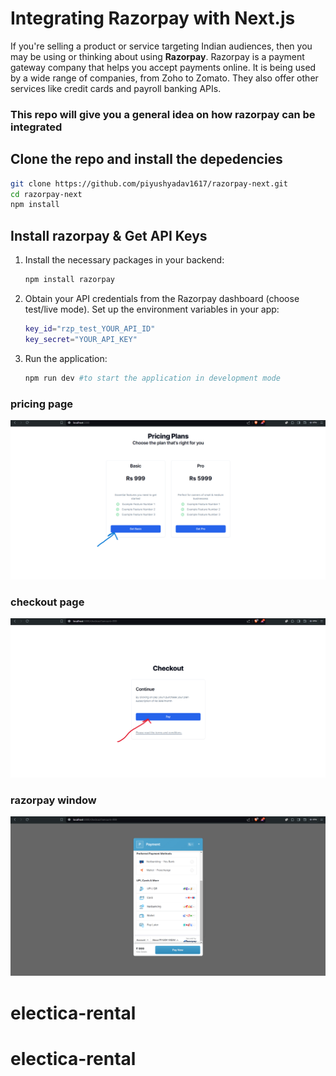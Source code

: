 
# Integrating Razorpay with Next.js

If you're selling a product or service targeting Indian audiences, then you may be using or thinking about using **Razorpay**. Razorpay is a payment gateway company that helps you accept payments online. It is being used by a wide range of companies, from Zoho to Zomato. They also offer other services like credit cards and payroll banking APIs.

### This repo will give you a general idea on how razorpay can be integrated

## Clone the repo and install the depedencies 
   ```bash
   git clone https://github.com/piyushyadav1617/razorpay-next.git
   cd razorpay-next
   npm install
   ```
## Install razorpay & Get API Keys

1. Install the necessary packages in your backend:
   ```bash
   npm install razorpay
   ```

2. Obtain your API credentials from the Razorpay dashboard (choose test/live mode). Set up the environment variables in your app:
   ```bash
   key_id="rzp_test_YOUR_API_ID"
   key_secret="YOUR_API_KEY"
   ```
3. Run the application:
   ```bash
   npm run dev #to start the application in development mode
   ```   
### pricing page
![screenshot1](pricing.png)

### checkout page
![screenshot1](checkout.png)

### razorpay window
![screenshot1](rzp_window.png)


# electica-rental
# electica-rental
